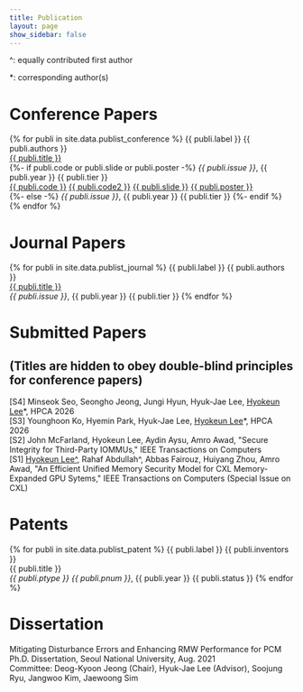 ```yaml
---
title: Publication
layout: page
show_sidebar: false
---
```


^: equally contributed first author

\*: corresponding author(s)

# Conference Papers
{% for publi in site.data.publist_conference %}
  {{ publi.label }} {{ publi.authors }} <br />
  <a href="{{ publi.tlink }}">{{ publi.title }}</a> <br />
  {%- if publi.code or publi.slide or publi.poster -%}
  <em>{{ publi.issue }}</em>, {{ publi.year }} {{ publi.tier }} <br />
  <a href="{{ publi.clink }}">{{ publi.code }}</a> <a href="{{ publi.clink }}">{{ publi.code2 }}</a> <a href="{{ publi.slink }}">{{ publi.slide }}</a> <a href="{{ publi.plink }}">{{ publi.poster }}</a> <br /> 
  {%- else -%}
  <em>{{ publi.issue }}</em>, {{ publi.year }} {{ publi.tier }}
  {%- endif %}
{% endfor %}

# Journal Papers
{% for publi in site.data.publist_journal %}
  {{ publi.label }} {{ publi.authors }} <br />
  <a href="{{ publi.tlink }}">{{ publi.title }}</a> <br />
  <em>{{ publi.issue }}</em>, {{ publi.year }} {{ publi.tier }}
{% endfor %}

# Submitted Papers 
## (Titles are hidden to obey double-blind principles for conference papers)
[S4] Minseok Seo, Seongho Jeong, Jungi Hyun, Hyuk-Jae Lee, <u>Hyokeun Lee</u>\*, HPCA 2026<br />
[S3] Younghoon Ko, Hyemin Park, Hyuk-Jae Lee, <u>Hyokeun Lee</u>\*, HPCA 2026<br />
[S2] John McFarland, Hyokeun Lee, Aydin Aysu, Amro Awad, "Secure Integrity for Third-Party IOMMUs," IEEE Transactions on Computers<br />
[S1] <u>Hyokeun Lee^</u>, Rahaf Abdullah^, Abbas Fairouz, Huiyang Zhou, Amro Awad, "An Efficient Unified Memory Security Model for CXL Memory-Expanded GPU Sytems," IEEE Transactions on Computers (Special Issue on CXL)<br />

# Patents
{% for publi in site.data.publist_patent %}
  {{ publi.label }} {{ publi.inventors }} <br />
  {{ publi.title }} <br />
  <em>{{ publi.ptype }} {{ publi.pnum }}</em>, {{ publi.year }} {{ publi.status }}
{% endfor %}


# Dissertation
Mitigating Disturbance Errors and Enhancing RMW Performance for PCM <br />
Ph.D. Dissertation, Seoul National University, Aug. 2021 <br />
Committee: Deog-Kyoon Jeong (Chair), Hyuk-Jae Lee (Advisor), Soojung Ryu, Jangwoo Kim, Jaewoong Sim
